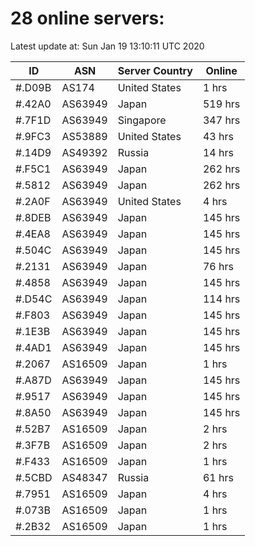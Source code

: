 # 28 online servers:

Latest update at: Sun Jan 19 13:10:11 UTC 2020

| ID | ASN | Server Country | Online |
| -- | --- | -------------- | ------ |
| #.D09B | AS174 | United States | 1 hrs |
| #.42A0 | AS63949 | Japan | 519 hrs |
| #.7F1D | AS63949 | Singapore | 347 hrs |
| #.9FC3 | AS53889 | United States | 43 hrs |
| #.14D9 | AS49392 | Russia | 14 hrs |
| #.F5C1 | AS63949 | Japan | 262 hrs |
| #.5812 | AS63949 | Japan | 262 hrs |
| #.2A0F | AS63949 | United States | 4 hrs |
| #.8DEB | AS63949 | Japan | 145 hrs |
| #.4EA8 | AS63949 | Japan | 145 hrs |
| #.504C | AS63949 | Japan | 145 hrs |
| #.2131 | AS63949 | Japan | 76 hrs |
| #.4858 | AS63949 | Japan | 145 hrs |
| #.D54C | AS63949 | Japan | 114 hrs |
| #.F803 | AS63949 | Japan | 145 hrs |
| #.1E3B | AS63949 | Japan | 145 hrs |
| #.4AD1 | AS63949 | Japan | 145 hrs |
| #.2067 | AS16509 | Japan | 1 hrs |
| #.A87D | AS63949 | Japan | 145 hrs |
| #.9517 | AS63949 | Japan | 145 hrs |
| #.8A50 | AS63949 | Japan | 145 hrs |
| #.52B7 | AS16509 | Japan | 2 hrs |
| #.3F7B | AS16509 | Japan | 2 hrs |
| #.F433 | AS16509 | Japan | 1 hrs |
| #.5CBD | AS48347 | Russia | 61 hrs |
| #.7951 | AS16509 | Japan | 4 hrs |
| #.073B | AS16509 | Japan | 1 hrs |
| #.2B32 | AS16509 | Japan | 1 hrs |

